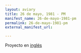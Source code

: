```yaml
---
layout: aviary
title: 26 de mayo, 1981 - PM
manifest_name: 26-de-mayo-1981-pm
permalink: 26-de-mayo-1981-pm
external_manifest_url: 

---
```

<!-- Add an essay or interpretive material below this line,
using HTML or markdown.  Do not modify this file above this line -->
Proyecto en <a href="https://radiovenceremos.github.io/radio-venceremos-english-1/may-26-1981-pm">inglés</a>
<br>
